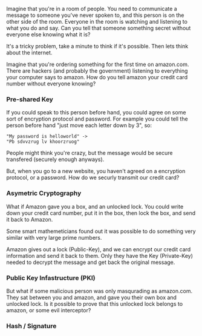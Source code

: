 Imagine that you're in a room of people. You need to communicate a message to someone you've never spoken to, and this person is on the other side of the room. Everyone in the room is watching and listening to what you do and say. Can you tell that someone something secret without everyone else knowing what it is?

It's a tricky problem, take a minute to think if it's possible. Then lets think about the internet.

Imagine that you're ordering something for the first time on amazon.com. There are hackers (and probably the government) listening to everything your computer says to amazon. How do you tell amazon your credit card number without everyone knowing?

### Pre-shared Key

If you could speak to this person before hand, you could agree on some sort of encryption protocol and password. For example you could tell the person before hand "just move each letter down by 3", so:

	"My password is helloworld" -> 
	"Pb sdvvzrug lv khoorzruog"

People might think you're crazy, but the message would be secure transfered (securely enough anyways).

But, when you go to a new website, you haven't agreed on a encryption protocol, or a password. How do we securly transmit our credit card?

### Asymetric Cryptography

What if Amazon gave you a box, and an unlocked lock. You could write down your credit card number, put it in the box, then lock the box, and send it back to Amazon.

Some smart mathemeticians found out it was possible to do something very similar with very large prime numbers.

Amazon gives out a lock (Public-Key), and we can encrypt our credit card information and send it back to them. Only they have the Key (Private-Key) needed to decrypt the message and get back the original message.

### Public Key Infastructure (PKI)

But what if some malicious person was only masqurading as amazon.com. They sat between you and amazon, and gave you their own box and unlocked lock. Is it possible to prove that this unlocked lock belongs to amazon, or some evil interceptor?

### Hash / Signature